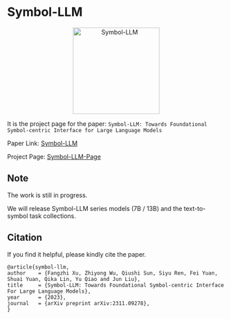 # Symbol-LLM

<p align="center">
<img src="./logo.png" width="200" height="200" alt="Symbol-LLM">
</p>

It is the project page for the paper: ``Symbol-LLM: Towards Foundational Symbol-centric Interface for Large Language Models``

Paper Link: [Symbol-LLM](https://arxiv.org/pdf/2311.09278v1.pdf)

Project Page: [Symbol-LLM-Page](https://xufangzhi.github.io/symbol-llm-page/)


## Note
The work is still in progress.

We will release Symbol-LLM series models (7B / 13B) and the text-to-symbol task collections.


## Citation
If you find it helpful, please kindly cite the paper.
```
@article{symbol-llm,
author    = {Fangzhi Xu, Zhiyong Wu, Qiushi Sun, Siyu Ren, Fei Yuan, Shuai Yuan, Qika Lin, Yu Qiao and Jun Liu},
title     = {Symbol-LLM: Towards Foundational Symbol-centric Interface For Large Language Models},
year      = {2023},
journal   = {arXiv preprint arXiv:2311.09278},
}
```
